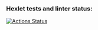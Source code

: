 ### Hexlet tests and linter status:
[![Actions Status](https://github.com/Noboribetsu/python-project-lvl2/workflows/hexlet-check/badge.svg)](https://github.com/Noboribetsu/python-project-lvl2/actions)